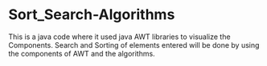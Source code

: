 # Sort_Search-Algorithms
This is a java code where it used java AWT libraries to visualize the Components. Search and Sorting of elements entered will be done by using the components of AWT and the algorithms.
